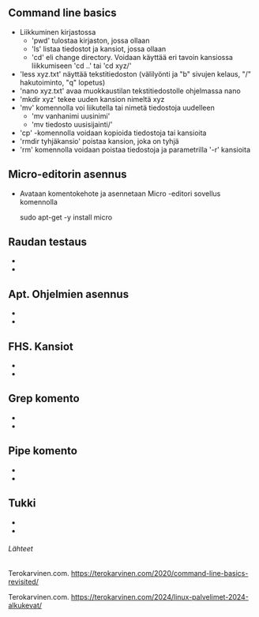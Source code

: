 ## Command line basics

- Liikkuminen kirjastossa
  - 'pwd' tulostaa kirjaston, jossa ollaan
  - 'ls' listaa tiedostot ja kansiot, jossa ollaan
  - 'cd' eli change directory. Voidaan käyttää eri tavoin kansiossa liikkumiseen 'cd ..' tai 'cd xyz/'
- 'less xyz.txt' näyttää tekstitiedoston (välilyönti ja "b" sivujen kelaus, "/" hakutoiminto, "q" lopetus)
- 'nano xyz.txt' avaa muokkaustilan tekstitiedostolle ohjelmassa nano
- 'mkdir xyz' tekee uuden kansion nimeltä xyz
- 'mv' komennolla voi liikutella tai nimetä tiedostoja uudelleen
  - 'mv vanhanimi uusinimi'
  - 'mv tiedosto uusisijainti/'
- 'cp' -komennolla voidaan kopioida tiedostoja tai kansioita
- 'rmdir tyhjäkansio' poistaa kansion, joka on tyhjä
- 'rm' komennolla voidaan poistaa tiedostoja ja parametrilla '-r' kansioita

## Micro-editorin asennus

- Avataan komentokehote ja asennetaan Micro -editori sovellus komennolla

  sudo apt-get -y install micro

## Raudan testaus

-
-

## Apt. Ohjelmien asennus

-
-

## FHS. Kansiot

-
-

## Grep komento

-
-

## Pipe komento

-
-

## Tukki

-
-

###### Lähteet

Terokarvinen.com. https://terokarvinen.com/2020/command-line-basics-revisited/

Terokarvinen.com. https://terokarvinen.com/2024/linux-palvelimet-2024-alkukevat/

